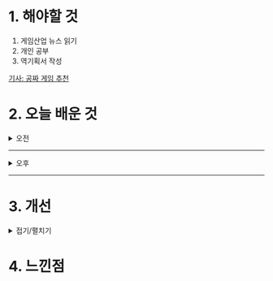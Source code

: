 
# 1. 해야할 것

1. 게임산업 뉴스 읽기 
2. 개인 공부  
3. 역기획서 작성

[기사: 공짜 게임 추천](https://www.gamemeca.com/view.php?gid=1753134)



# 2. 오늘 배운 것

<details>
<summary>오전</summary>

## 오늘의 뉴스
### 공짜 게임 추천
![image](https://github.com/user-attachments/assets/cdefc934-4f79-45fb-91b7-a4d148cce68f)
내가 게임을 만들어서 낸다고하면 적어도 이정도 이상의 수준을 만들어야 이슈가 된다는 걸 알았다.\
아니면 특별한 재미를 줄 수 있는 점, 차별점,을 기획해야할 것인데 구체화가 안된다라고 해야하나...\
계속해서 고민해야겠다.

</details>

****

<details>
<summary>오후</summary>


</details>

****


# 3. 개선


<details>
<summary>접기/펼치기</summary>


</details>



# 4. 느낀점


